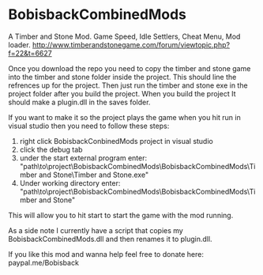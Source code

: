 # BobisbackCombinedMods
A Timber and Stone Mod. Game Speed, Idle Settlers, Cheat Menu, Mod loader. http://www.timberandstonegame.com/forum/viewtopic.php?f=22&t=6627

Once you download the repo you need to copy the timber and stone game into the timber and stone folder inside the project. This should line the refrences up for the project. Then just run the timber and stone exe in the project folder after you build the project. When you build the project It should make a plugin.dll in the saves folder.


If you want to make it so the project plays the game when you hit run in visual studio then you need to follow these steps:

1. right click BobisbackConbinedMods project in visual studio
2. click the debug tab
3. under the start external program enter: "path\to\project\BobisbackCombinedMods\BobisbackCombinedMods\Timber and Stone\Timber and Stone.exe"
4. Under working directory enter: "path\to\project\BobisbackCombinedMods\BobisbackCombinedMods\Timber and Stone\"

This will allow you to hit start to start the game with the mod running.

As a side note I currently have a script that copies my BobisbackCombinedMods.dll and then renames it to plugin.dll.

If you like this mod and wanna help feel free to donate here: paypal.me/Bobisback
